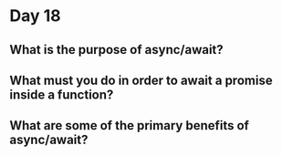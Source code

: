 # Day 18

## What is the purpose of async/await?

## What must you do in order to await a promise inside a function?

## What are some of the primary benefits of async/await?